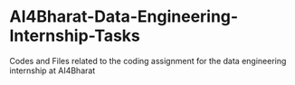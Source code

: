 # AI4Bharat-Data-Engineering-Internship-Tasks
Codes and Files related to the coding assignment for the data engineering internship at AI4Bharat
